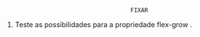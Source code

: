                                         FIXAR

1. Teste as possibilidades para a propriedade flex-grow .